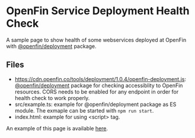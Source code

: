 # OpenFin Service Deployment Health Check

A sample page to show health of some webservices deployed at OpenFin with [@openfin/deployment](https://www.npmjs.com/package/@openfin/deployment) package.

## Files

* https://cdn.openfin.co/tools/deployment/1.0.4/openfin-deployment.js: [@openfin/deployment](https://www.npmjs.com/package/@openfin/deployment) package for checking accessiblity to OpenFin resources.  CORS needs to be enabled for any endpoint in order for health check to work properly.
* src/example.ts: example for @openfin/deployment package as ES module.  The exmaple can be started with `npm run start`.
* index.html: example for using \<script> tag.

An example of this page is available [here](https://cdn.openfin.co/health/deployment/index.html).
